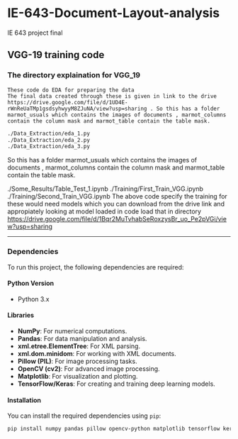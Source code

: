 # IE-643-Document-Layout-analysis
IE 643 project final
## VGG-19 training code
### The directory explaination for VGG_19
```text
These code do EDA for preparing the data 
The final data created through these is given in link to the drive
https://drive.google.com/file/d/1UD4E-rWnReUaTMp1gsdsyhwyyM8ZJuNA/view?usp=sharing . So this has a folder marmot_usuals which contains the images of documents , marmot_columns contain the column mask and marmot_table contain the table mask.
```
```bash
./Data_Extraction/eda_1.py
./Data_Extraction/eda_2.py
./Data_Extraction/eda_3.py
```

So this has a folder marmot_usuals which contains the images of documents , marmot_columns contain the column mask and marmot_table contain the table mask.

./Some_Results/Table_Test_1.ipynb
./Training/First_Train_VGG.ipynb
./Training/Second_Train_VGG.ipynb
The above code specify the training for these would need models which you can download from the drive link and appropiately looking at model loaded in code load that in directory 
https://drive.google.com/file/d/1Bqr2MuTvhabSeRoxzysBr_uo_Pe2pVGi/view?usp=sharing

---

### Dependencies

To run this project, the following dependencies are required:

#### Python Version
- Python 3.x

#### Libraries
- **NumPy**: For numerical computations.
- **Pandas**: For data manipulation and analysis.
- **xml.etree.ElementTree**: For XML parsing.
- **xml.dom.minidom**: For working with XML documents.
- **Pillow (PIL)**: For image processing tasks.
- **OpenCV (cv2)**: For advanced image processing.
- **Matplotlib**: For visualization and plotting.
- **TensorFlow/Keras**: For creating and training deep learning models.

#### Installation
You can install the required dependencies using `pip`:

```bash
pip install numpy pandas pillow opencv-python matplotlib tensorflow keras
```
